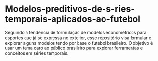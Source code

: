 # Modelos-preditivos-de-s-ries-temporais-aplicados-ao-futebol
Seguindo a tendência de formulação de modelos econométricos para esportes que já se expressa no exterior, esse repositório visa formular e explorar alguns modelos tendo por base o futebol brasileiro.
O objetivo é usar um tema caro ao público brasileiro para explorar ferramentas e conceitos em séries temporais.
